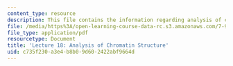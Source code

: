 ```yaml
---
content_type: resource
description: This file contains the information regarding analysis of chromatin structure.
file: /media/https%3A/open-learning-course-data-rc.s3.amazonaws.com/7-91j-foundations-of-computational-and-systems-biology-spring-2014/c735f230a3e4b8b09d602422abf9664d_MIT7_91JS14_Lecture18.pdf
file_type: application/pdf
resourcetype: Document
title: 'Lecture 18: Analysis of Chromatin Structure'
uid: c735f230-a3e4-b8b0-9d60-2422abf9664d
---
```

